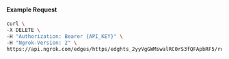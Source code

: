 <!-- Code generated for API Clients. DO NOT EDIT. -->

#### Example Request

```bash
curl \
-X DELETE \
-H "Authorization: Bearer {API_KEY}" \
-H "Ngrok-Version: 2" \
https://api.ngrok.com/edges/https/edghts_2yyVgGWMswalRC0rS3fQFApbRF5/routes/edghtsrt_2yyVgLGuod238lcyuTMGjKHhmmU/circuit_breaker
```
